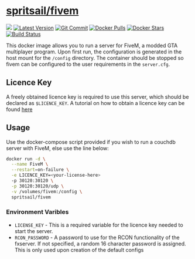 [hub]: https://hub.docker.com/r/spritsail/fivem
[git]: https://github.com/spritsail/fivem
[drone]: https://drone.spritsail.io/spritsail/fivem

# [spritsail/fivem][hub]

[![](https://images.microbadger.com/badges/image/spritsail/fivem.svg)](https://microbadger.com/images/spritsail/fivem)
[![Latest Version](https://images.microbadger.com/badges/version/spritsail/fivem.svg)][hub]
[![Git Commit](https://images.microbadger.com/badges/commit/spritsail/fivem.svg)][git]
[![Docker Pulls](https://img.shields.io/docker/pulls/spritsail/fivem.svg)][hub]
[![Docker Stars](https://img.shields.io/docker/stars/spritsail/fivem.svg)][hub]
[![Build Status](https://drone.spritsail.io/api/badges/spritsail/fivem/status.svg)][drone]

This docker image allows you to run a server for FiveM, a modded GTA multiplayer program.
Upon first run, the configuration is generated in the host mount for the `/config` directory.
The container should be stopped so fivem can be configured to the user requirements in the `server.cfg`.

## Licence Key

A freely obtained licence key is required to use this server, which should be declared as `$LICENCE_KEY`. A tutorial on how to obtain a licence key can be found [here](https://forum.fivem.net/t/explained-how-to-make-add-a-server-key/56120)

## Usage

Use the docker-compose script provided if you wish to run a couchdb server with FiveM, else use the line below:

```sh
docker run -d \
  --name FiveM \
  --restart=on-failure \
  -e LICENCE_KEY=<your-license-here>
  -p 30120:30120 \
  -p 30120:30120/udp \
  -v /volumes/fivem:/config \
  spritsail/fivem
```

### Environment Varibles

- `LICENSE_KEY` - This is a required variable for the licence key needed to start the server.
- `RCON_PASSWORD` - A password to use for the RCON functionality of the fxserver. If not specified, a random 16 character password is assigned. This is only used upon creation of the default configs
